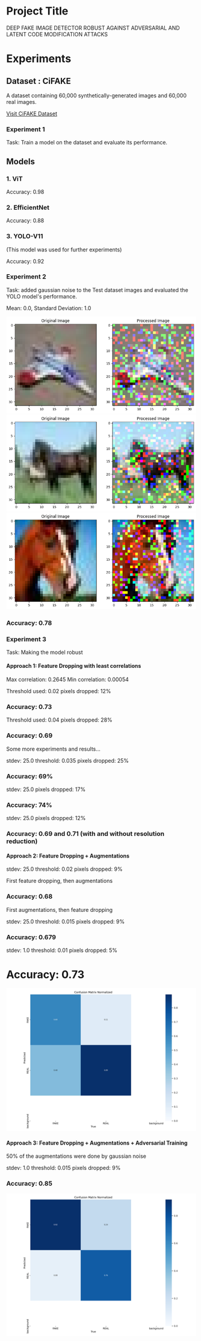 <!-- Project title -->
# Project Title

DEEP FAKE IMAGE DETECTOR ROBUST AGAINST ADVERSARIAL AND LATENT CODE MODIFICATION ATTACKS

<!-- experiments -->
# Experiments

## Dataset : CiFAKE

A dataset containing 60,000 synthetically-generated images and 60,000 real images.
<!-- link -->
[Visit CiFAKE Dataset](https://www.kaggle.com/datasets/birdy654/cifake-real-and-ai-generated-synthetic-images)

<!-- experiment 1 -->
### Experiment 1

Task: Train a model on the dataset and evaluate its performance.

## Models

### 1. ViT
<!-- accuracy -->
Accuracy: 0.98

### 2. EfficientNet

Accuracy: 0.88

### 3. YOLO-V11

(This model was used for further experiments)

Accuracy: 0.92

### Experiment 2

Task: added gaussian noise to the Test dataset images and evaluated the YOLO model's performance.

Mean: 0.0, Standard Deviation: 1.0
<!-- sample images -->

![Sample Image 1](Sample_Images\noised1.png)
![Sample Image 2](Sample_Images\noised2.png)
![Sample Image 3](Sample_Images\noised3.png)

### Accuracy: 0.78

### Experiment 3

Task: Making the model robust

#### Approach 1: Feature Dropping with least correlations

Max correlation: 0.2645
Min correlation: 0.00054

Threshold used: 0.02
pixels dropped: 12%

### Accuracy: 0.73

Threshold used: 0.04
pixels dropped: 28%

### Accuracy: 0.69

Some more experiments and results...

stdev: 25.0
threshold: 0.035
pixels dropped: 25%

### Accuracy: 69%

stdev: 25.0
pixels dropped: 17%

### Accuracy: 74%

stdev: 25.0
pixels dropped: 12%

### Accuracy: 0.69 and 0.71 (with and without resolution reduction)

#### Approach 2: Feature Dropping + Augmentations

stdev: 25.0
threshold: 0.02
pixels dropped: 9%

First feature dropping, then augmentations

### Accuracy: 0.68

First augmentations, then feature dropping

stdev: 25.0
threshold: 0.015
pixels dropped: 9%

### Accuracy: 0.679


stdev: 1.0
threshold: 0.01
pixels dropped: 5%

# Accuracy: 0.73 

![confusion matrix](Sample_Images/confusion_matrix.jpg)

#### Approach 3: Feature Dropping + Augmentations + Adversarial Training

50% of the augmentations were done by gaussian noise

stdev: 1.0
threshold: 0.015
pixels dropped: 9%

### Accuracy: 0.85

![confusion matrix](Sample_Images/confusion_matrix_adversarial.png)






